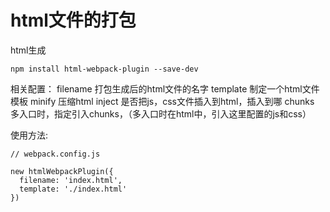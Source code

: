 # html文件的打包

html生成
```
npm install html-webpack-plugin --save-dev
```

相关配置：
filename 打包生成后的html文件的名字
template 制定一个html文件模板
minify 压缩html
inject 是否把js，css文件插入到html，插入到哪
chunks 多入口时，指定引入chunks，（多入口时在html中，引入这里配置的js和css）

使用方法:
```
// webpack.config.js

new htmlWebpackPlugin({
  filename: 'index.html',
  template: './index.html'
})
```
